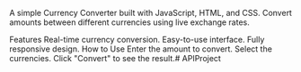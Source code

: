 A simple Currency Converter built with JavaScript, HTML, and CSS. Convert amounts between different currencies using live exchange rates.

Features
Real-time currency conversion.
Easy-to-use interface.
Fully responsive design.
How to Use
Enter the amount to convert.
Select the currencies.
Click "Convert" to see the result.# APIProject
